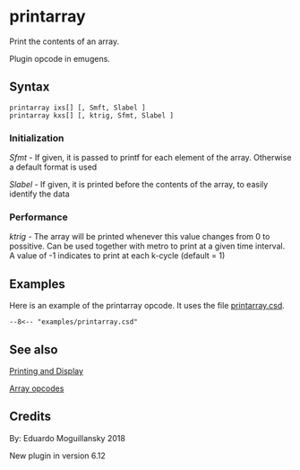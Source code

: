 <!--
id:printarray
category:Array Opcodes
-->
# printarray
Print the contents of an array.

Plugin opcode in emugens.

## Syntax
``` csound-orc
printarray ixs[] [, Smft, Slabel ]
printarray kxs[] [, ktrig, Sfmt, Slabel ]
```

### Initialization

_Sfmt_ - If given, it is passed to printf for each element of the array. Otherwise a default format is used

_Slabel_ - If given, it is printed before the contents of the array, to easily identify the data

### Performance

_ktrig_ - The array will be printed whenever this value changes from 0 to possitive. Can be used together with metro to print at a given time interval. A value of -1 indicates to print at each k-cycle (default = 1)

## Examples

Here is an example of the printarray opcode. It uses the file [printarray.csd](../../examples/printarray.csd).

``` csound-csd title="Example of the printarray opcode." linenums="1"
--8<-- "examples/printarray.csd"
```

## See also

[Printing and Display](../../sigio/pdisplay)

[Array opcodes](../../math/array)

## Credits

By: Eduardo Moguillansky 2018

New plugin in version 6.12
